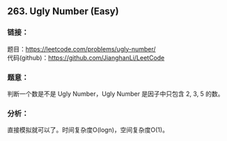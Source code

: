 ## 263. Ugly Number (Easy)

### **链接**：
题目：https://leetcode.com/problems/ugly-number/  
代码(github)：https://github.com/JianghanLi/LeetCode

### **题意**：

判断一个数是不是 Ugly Number，Ugly Number 是因子中只包含 2, 3, 5 的数。

### **分析**：

直接模拟就可以了。时间复杂度O(logn)，空间复杂度O(1)。
